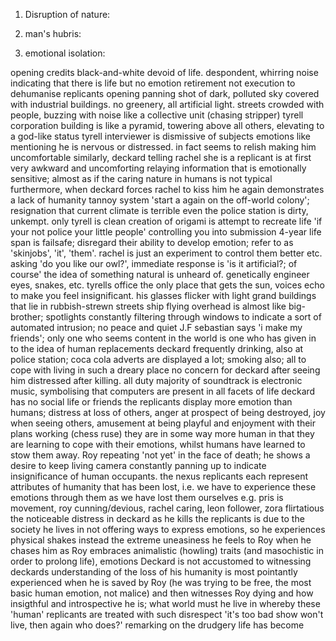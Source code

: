 <!-- SPDX-License-Identifier: zlib-acknowledgement -->

1. Disruption of nature:

2. man's hubris:

3. emotional isolation:


opening credits black-and-white devoid of life. despondent, whirring noise indicating that there is life but no emotion
retirement not execution to dehumanise replicants
opening panning shot of dark, polluted sky covered with industrial buildings. no greenery, all artificial light. streets crowded with people, buzzing with noise like a collective unit (chasing stripper)
tyrell corporation building is like a pyramid, towering above all others, elevating to a god-like status 
tyrell interviewer is dismissive of subjects emotions like mentioning he is nervous or distressed. in fact seems to relish making him uncomfortable
similarly, deckard telling rachel she is a replicant is at first very awkward and uncomforting relaying information that is emotionally sensitive; 
almost as if the caring nature in humans is not typical
furthermore, when deckard forces rachel to kiss him he again demonstrates a lack of humanity
tannoy system 'start a again on the off-world colony'; resignation that current climate is terrible
even the police station is dirty, unkempt. only tyrell is clean
creation of origami is attempt to recreate life
'if your not police your little people' controlling you into submission
4-year life span is failsafe; disregard their ability to develop emotion; refer to as 'skinjobs', 'it', 'them'. rachel is just an experiment to control them better etc.
asking 'do you like our owl?', immediate response is 'is it artificial?; of course' the idea of something natural is unheard of. genetically engineer eyes, snakes, etc.
tyrells office the only place that gets the sun, voices echo to make you feel insignificant. his glasses flicker with light
grand buildings that lie in rubbish-strewn streets
ship flying overhead is almost like big-brother; spotlights constantly filtering through windows to indicate a sort of automated intrusion; no peace and quiet
J.F sebastian says 'i make my friends'; only one who seems content in the world is one who has given in to the idea of human replacements
deckard frequently drinking, also at police station; coca cola adverts are displayed a lot; smoking also; all to cope with living in such a dreary place
no concern for deckard after seeing him distressed after killing. all duty
majority of soundtrack is electronic music, symbolising that computers are present in all facets of life
deckard has no social life or friends
the replicants display more emotion than humans; distress at loss of others, anger at prospect of being destroyed, joy when seeing others, amusement at being playful and enjoyment with their plans working (chess ruse)
they are in some way more human in that they are learning to cope with their emotions, whilst humans have learned to stow them away.
Roy repeating 'not yet' in the face of death; he shows a desire to keep living
camera constantly panning up to indicate insignificance of human occupants. 
the nexus replicants each represent attributes of humanity that has been lost, i.e. we have to experience these emotions through them as we have lost them ourselves
e.g. pris is movement, roy cunning/devious, rachel caring, leon follower, zora flirtatious 
the noticeable distress in deckard as he kills the replicants is due to the society he lives in not offering ways to express emotions, so he experiences physical shakes instead
the extreme uneasiness he feels to Roy when he chases him as Roy embraces animalistic (howling) traits (and masochistic in order to prolong life), emotions Deckard is not accustomed to witnessing
deckards understanding of the loss of his humanity is most pointantly experienced when he is saved by Roy (he was trying to be free, the most basic human emotion, not malice) and then witnesses Roy dying and how insigthful and introspective he is; what world must he live in whereby these
'human' replicants are treated with such disrespect
'it's too bad show won't live, then again who does?' remarking on the drudgery life has become
